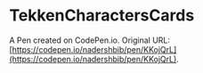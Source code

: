 # TekkenCharactersCards

A Pen created on CodePen.io. Original URL: [https://codepen.io/nadershbib/pen/KKojQrL](https://codepen.io/nadershbib/pen/KKojQrL).

